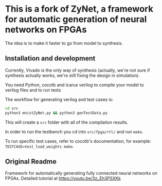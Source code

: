 # This is a fork of ZyNet, a framework for automatic generation of neural networks on FPGAs

The idea is to make it faster to go from model to synthesis.

## Installation and development

Currently, Vivado is the only way of synthesis (actually, we're not sure if synthesis actually works, we're still fixing the design in simulation). 

You need Python, cocotb and icarus verilog to compile your model to verilog files and to run tests

The workflow for generating verilog and test cases is:
```sh
cd src
python3 mnistZyNet.py && python3 genTestData.py
```

This will create a `src` folder with all of the compilation results.

In order to run the testbench you cd into `src/fpga/rtl/` and run `make`.

To run specific test cases, refer to cocotb's documentation, for example: `TESTCASE=test_load_weights make`.


## Original Readme

Framework for automatically generating fully connected neural networks on FPGAs. Detailed tutorial at
https://youtu.be/3z_Eh3PSXKk
